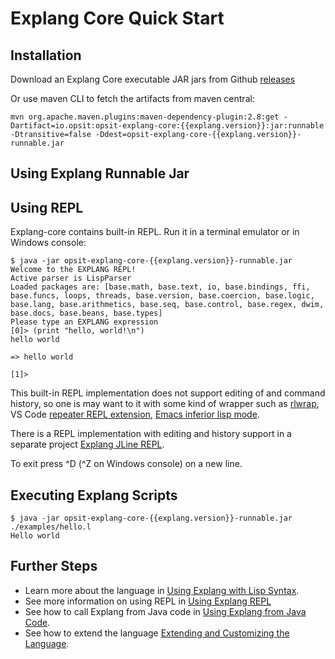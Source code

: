 Explang Core Quick Start
========================

Installation
------------

Download an Explang Core executable JAR jars from Github 
[releases](https://github.com/opsit-io/opsit-explang-core/releases)

Or use maven CLI to fetch the artifacts from maven central:

```
mvn org.apache.maven.plugins:maven-dependency-plugin:2.8:get -Dartifact=io.opsit:opsit-explang-core:{{explang.version}}:jar:runnable   -Dtransitive=false -Ddest=opsit-explang-core-{{explang.version}}-runnable.jar
```

Using Explang Runnable Jar
--------------------------


## Using REPL

Explang-core contains built-in REPL. Run it in a terminal emulator or in Windows console:

```
$ java -jar opsit-explang-core-{{explang.version}}-runnable.jar 
Welcome to the EXPLANG REPL!
Active parser is LispParser
Loaded packages are: [base.math, base.text, io, base.bindings, ffi, base.funcs, loops, threads, base.version, base.coercion, base.logic, base.lang, base.arithmetics, base.seq, base.control, base.regex, dwim, base.docs, base.beans, base.types]
Please type an EXPLANG expression 
[0]> (print "hello, world!\n")
hello world

=> hello world

[1]> 
```

This built-in REPL implementation does not support editing of and command history, so one is 
may want to it with some kind of wrapper such as [rlwrap](https://github.com/hanslub42/rlwrap),
VS Code [repeater REPL extension](https://github.com/RegisMelgaco/repeater--repl-tool), 
[Emacs inferior lisp mode](https://www.gnu.org/software/emacs/manual/html_mono/emacs.html#External-Lisp).

There is a REPL implementation with editing and history support in a separate project 
[Explang JLine REPL](https://github.com/opsit-io/opsit-explang-jline-repl).

To exit press ^D (^Z on Windows console) on a new line.


Executing Explang Scripts
-------------------------

```shell
$ java -jar opsit-explang-core-{{explang.version}}-runnable.jar ./examples/hello.l
Hello world
```


Further Steps
-------------

- Learn more about the language in [Using Explang with Lisp Syntax](explang-lisp.md).
- See more information on using REPL in [Using Explang REPL](using-explang-REPL.md)
- See how to call Explang from Java code in [Using Explang from Java Code](explang-from-java.md). 
- See how to extend the language [Extending and Customizing the Language](explang-extending.md). 


